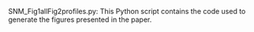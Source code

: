 SNM_Fig1allFig2profiles.py: This Python script contains the code used to generate the figures presented in the paper.
